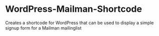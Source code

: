 # WordPress-Mailman-Shortcode
Creates a shortcode for WordPress that can be used to display a simple signup form for a Mailman mailinglist
